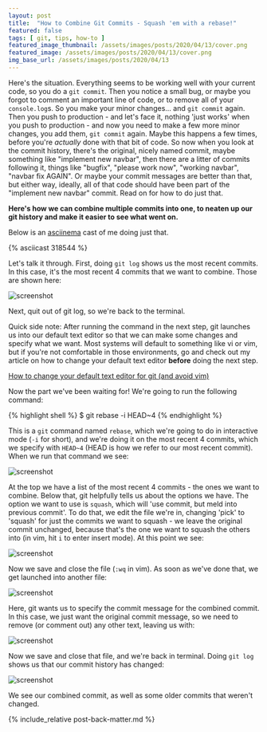 ```yaml
---
layout: post
title:  "How to Combine Git Commits - Squash 'em with a rebase!"
featured: false
tags: [ git, tips, how-to ]
featured_image_thumbnail: /assets/images/posts/2020/04/13/cover.png
featured_image: /assets/images/posts/2020/04/13/cover.png
img_base_url: /assets/images/posts/2020/04/13
---
```


Here's the situation. Everything seems to be working well with your current code, so you do a `git commit`. Then you notice a small bug, or maybe you forgot to comment an important line of code, or to remove all of your `console.log`s. So you make your minor changes... and `git commit` again. Then you push to production - and let's face it, nothing 'just works' when you push to production - and now you need to make a few more minor changes, you add them, `git commit` again. Maybe this happens a few times, before you're _actually_ done with that bit of code. So now when you look at the commit history, there's the original, nicely named commit, maybe something like "implement new navbar", then there are a litter of commits following it, things like "bugfix", "please work now", "working navbar", "navbar fix AGAIN". Or maybe your commit messages are better than that, but either way, ideally, all of that code should have been part of the "implement new navbar" commit. Read on for how to do just that.

**Here's how we can combine multiple commits into one, to neaten up our git history and make it easier to see what went on.**

Below is an [asciinema](https://asciinema.org/) cast of me doing just that.

{% asciicast 318544 %}

Let's talk it through. First, doing `git log` shows us the most recent commits. In this case, it's the most recent 4 commits that we want to combine. Those are shown here:

![screenshot]({{page.img_base_url}}/ScreenShot1.png)

Next, quit out of git log, so we're back to the terminal.

Quick side note: After running the command in the next step, git launches us into our default text editor so that we can make some changes and specify what we want. Most systems will default to something like vi or vim, but if you're not comfortable in those environments, go and check out my article on how to change your default text editor **before** doing the next step.

[How to change your default text editor for git (and avoid vim)](https://dev.to/biancapower/how-to-change-your-default-text-editor-for-git-and-avoid-vim-fk0)

Now the part we've been waiting for! We're going to run the following command:

{% highlight shell %}
$ git rebase -i HEAD~4
{% endhighlight %}

This is a `git` command named `rebase`, which we're going to do in interactive mode (`-i` for short), and we're doing it on the most recent 4 commits, which we specify with `HEAD~4` (HEAD is how we refer to our most recent commit). When we run that command we see:

![screenshot]({{page.img_base_url}}/ScreenShot2.png)

At the top we have a list of the most recent 4 commits - the ones we want to combine. Below that, git helpfully tells us about the options we have. The option we want to use is `squash`, which will 'use commit, but meld into previous commit'. To do that, we edit the file we're in, changing 'pick' to 'squash' for just the commits we want to squash - we leave the original commit unchanged, because that's the one we want to squash the others into (in vim, hit `i` to enter insert mode). At this point we see:

![screenshot]({{page.img_base_url}}/ScreenShot3.png)

Now we save and close the file (`:wq` in vim). As soon as we've done that, we get launched into another file:

![screenshot]({{page.img_base_url}}/ScreenShot4.png)

Here, git wants us to specify the commit message for the combined commit. In this case, we just want the original commit message, so we need to remove (or comment out) any other text, leaving us with:

![screenshot]({{page.img_base_url}}/ScreenShot5.png)

Now we save and close that file, and we're back in terminal. Doing `git log` shows us that our commit history has changed:

![screenshot]({{page.img_base_url}}/ScreenShot6.png)

We see our combined commit, as well as some older commits that weren't changed.

{% include_relative post-back-matter.md %}